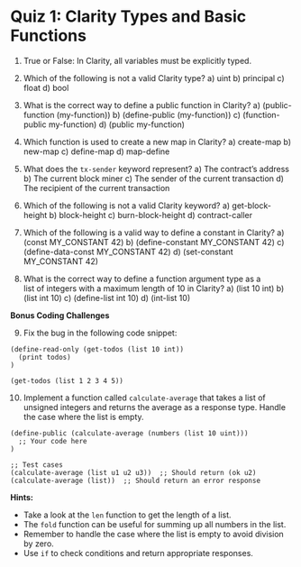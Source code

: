 # Quiz 1: Clarity Types and Basic Functions

1.  True or False: In Clarity, all variables must be explicitly typed.

2.  Which of the following is not a valid Clarity type?
    a) uint
    b) principal
    c) float
    d) bool

3.  What is the correct way to define a public function in Clarity?
    a) (public-function (my-function))
    b) (define-public (my-function))
    c) (function-public my-function)
    d) (public my-function)

4.  Which function is used to create a new map in Clarity?
    a) create-map
    b) new-map
    c) define-map
    d) map-define

5.  What does the `tx-sender` keyword represent?
    a) The contract’s address
    b) The current block miner
    c) The sender of the current transaction
    d) The recipient of the current transaction

6.  Which of the following is not a valid Clarity keyword?
    a) get-block-height
    b) block-height
    c) burn-block-height
    d) contract-caller

7.  Which of the following is a valid way to define a constant in Clarity?
    a) (const MY_CONSTANT 42)
    b) (define-constant MY_CONSTANT 42)
    c) (define-data-const MY_CONSTANT 42)
    d) (set-constant MY_CONSTANT 42)

8.  What is the correct way to define a function argument type as a list of integers with a maximum length of 10 in Clarity?
    a) (list 10 int)
    b) (list int 10)
    c) (define-list int 10)
    d) (int-list 10)

**Bonus Coding Challenges**

9. Fix the bug in the following code snippet:

```clarity
(define-read-only (get-todos (list 10 int))
  (print todos)
)

(get-todos (list 1 2 3 4 5))
```

10. Implement a function called `calculate-average` that takes a list of unsigned integers and returns the average as a response type. Handle the case where the list is empty.

```clarity
(define-public (calculate-average (numbers (list 10 uint)))
  ;; Your code here
)

;; Test cases
(calculate-average (list u1 u2 u3))  ;; Should return (ok u2)
(calculate-average (list))  ;; Should return an error response
```

**Hints:**

- Take a look at the `len` function to get the length of a list.
- The `fold` function can be useful for summing up all numbers in the list.
- Remember to handle the case where the list is empty to avoid division by zero.
- Use `if` to check conditions and return appropriate responses.
